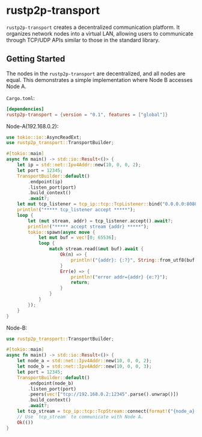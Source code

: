 # rustp2p-transport

`rustp2p-transport` creates a decentralized communication platform.
It organizes network nodes into a virtual LAN,
allowing users to communicate through TCP/UDP APIs similar to those in the standard library.


Getting Started
------
The nodes in the `rustp2p-transport` are decentralized, and all nodes are equal.
This demonstrates a simple implementation where Node B accesses Node A.

`Cargo.toml`:

```toml
[dependencies]
rustp2p-transport = {version = "0.1", features = ["global"]}
```
Node-A(192.168.0.2):

```rust
use tokio::io::AsyncReadExt;
use rustp2p_transport::TransportBuilder;

#[tokio::main]
async fn main() -> std::io::Result<()> {
    let ip = std::net::Ipv4Addr::new(10, 0, 0, 2);
    let port = 12345;
    TransportBuilder::default()
        .endpoint(ip)
        .listen_port(port)
        .build_context()
        .await?;
    let mut tcp_listener = tcp_ip::tcp::TcpListener::bind("0.0.0.0:8080").await?;
    println!("***** tcp_listener accept *****");
    loop {
        let (mut stream, addr) = tcp_listener.accept().await?;
        println!("***** accept stream {addr} *****");
        tokio::spawn(async move {
            let mut buf = vec![0; 65536];
            loop {
                match stream.read(&mut buf).await {
                    Ok(n) => {
                        println!("{addr}: {:?}", String::from_utf8(buf[..n].to_vec()));
                    }
                    Err(e) => {
                        println!("error addr={addr} {e:?}");
                        return;
                    }
                }
            }
        });
    }
}
```

Node-B:

```rust
use rustp2p_transport::TransportBuilder;

#[tokio::main]
async fn main() -> std::io::Result<()> {
    let node_a = std::net::Ipv4Addr::new(10, 0, 0, 2);
    let node_b = std::net::Ipv4Addr::new(10, 0, 0, 3);
    let port = 12345;
    TransportBuilder::default()
        .endpoint(node_b)
        .listen_port(port)
        .peers(vec!["tcp://192.168.0.2:12345".parse().unwrap()])
        .build_context()
        .await?;
    let tcp_stream = tcp_ip::tcp::TcpStream::connect(format!("{node_a}:8080")).await?;
    // Use `tcp_stream` to communicate with Node A.
    Ok(())
}
```